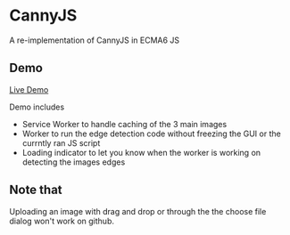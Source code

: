 # CannyJS
A re-implementation of CannyJS in ECMA6 JS
## Demo
[Live Demo](https://hamada147.github.io/CannyJS/)

Demo includes
*  Service Worker to handle caching of the 3 main images
*  Worker to run the edge detection code without freezing the GUI or the currntly ran JS script
*  Loading indicator to let you know when the worker is working on detecting the images edges

## Note that
Uploading an image with drag and drop or through the the choose file dialog won't work on github.
